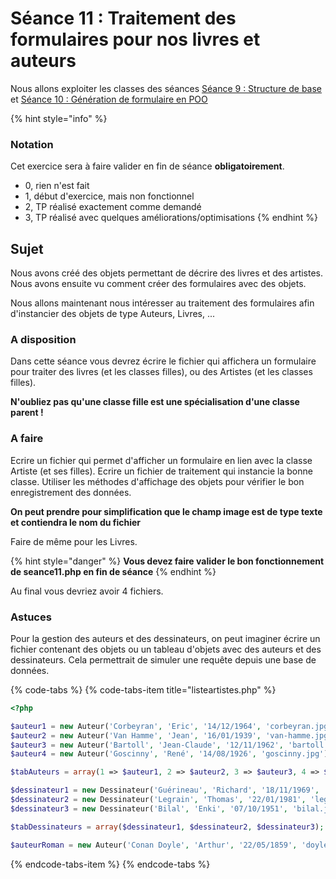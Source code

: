 # Séance 11 : Traitement des formulaires pour nos livres et auteurs

Nous allons exploiter les classes des séances [Séance 9 : Structure de base](seance-9.md)  et [Séance 10 : Génération de formulaire en POO](seance-10.md)

{% hint style="info" %}
### Notation

Cet exercice sera à faire valider en fin de séance **obligatoirement**.

* 0, rien n'est fait
* 1, début d'exercice, mais non fonctionnel
* 2, TP réalisé exactement comme demandé
* 3, TP réalisé avec quelques améliorations/optimisations
{% endhint %}

## Sujet

Nous avons créé des objets permettant de décrire des livres et des artistes. Nous avons ensuite vu comment créer des formulaires avec des objets.

Nous allons maintenant nous intéresser au traitement des formulaires afin d'instancier des objets de type Auteurs, Livres, ...

### A disposition

Dans cette séance vous devrez écrire le fichier qui affichera un formulaire pour traiter des livres \(et les classes filles\), ou des Artistes \(et les classes filles\).

**N'oubliez pas qu'une classe fille est une spécialisation d'une classe parent !**

### A faire

Ecrire un fichier qui permet d'afficher un formulaire en lien avec la classe Artiste \(et ses filles\). Ecrire un fichier de traitement qui instancie la bonne classe. Utiliser les méthodes d'affichage des objets pour vérifier le bon enregistrement des données.

**On peut prendre pour simplification que le champ image est de type texte et contiendra le nom du fichier**

Faire de même pour les Livres.

{% hint style="danger" %}
**Vous devez faire valider le bon fonctionnement de seance11.php en fin de séance**
{% endhint %}

Au final vous devriez avoir 4 fichiers.

### Astuces

Pour la gestion des auteurs et des dessinateurs, on peut imaginer écrire un fichier contenant des objets ou un tableau d'objets avec des auteurs et des dessinateurs. Cela permettrait de simuler une requête depuis une base de données.

{% code-tabs %}
{% code-tabs-item title="listeartistes.php" %}
```php
<?php

$auteur1 = new Auteur('Corbeyran', 'Eric', '14/12/1964', 'corbeyran.jpg');
$auteur2 = new Auteur('Van Hamme', 'Jean', '16/01/1939', 'van-hamme.jpg');
$auteur3 = new Auteur('Bartoll', 'Jean-Claude', '12/11/1962', 'bartoll.jpg');
$auteur4 = new Auteur('Goscinny', 'René', '14/08/1926', 'goscinny.jpg');

$tabAuteurs = array(1 => $auteur1, 2 => $auteur2, 3 => $auteur3, 4 => $auteur4);

$dessinateur1 = new Dessinateur('Guérineau', 'Richard', '18/11/1969', 'guerineau.jpg');
$dessinateur2 = new Dessinateur('Legrain', 'Thomas', '22/01/1981', 'legrain.jpg');
$dessinateur3 = new Dessinateur('Bilal', 'Enki', '07/10/1951', 'bilal.jpg');

$tabDessinateurs = array($dessinateur1, $dessinateur2, $dessinateur3);

$auteurRoman = new Auteur('Conan Doyle', 'Arthur', '22/05/1859', 'doyle.jpg');
```
{% endcode-tabs-item %}
{% endcode-tabs %}

